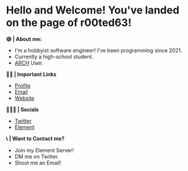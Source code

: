 # Hello and Welcome! You've landed on the page of r00ted63!
**😄 | About me:**
- I'm a hobbyist software engineer! I've been programming since 2021.
- Currently a high-school student.
- [ARCH](https://archlinux.org/) User.

**🕴🏽 | Important Links**
- [Profile](https://github.com/r00ted63 "Mason Hood")
- [Email](mailto:mjhood@tutanota.de?subject=Email% "Email")
- [Website](https://mjhdevelopment.net "mjhdevelopment.net")

**👨🏽‍💻 | Socials**
- [Twitter](https://twitter.com/r00ted63)
- [Element](https://matrix.to/#/!MqsRKqcsFRvSuvxXbj:matrix.org?via=matrix.org)

**📞 | Want to Contact me?** 
- Join my Element Server!
- DM me on Twitter.
- Shoot me an Email!

